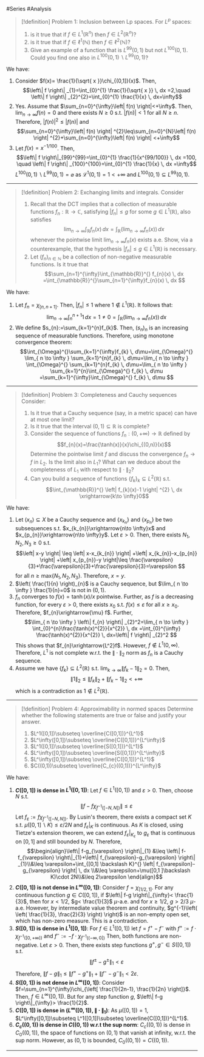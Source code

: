 #Series #Analysis 

> [!definition] Problem 1: Inclusion between Lp spaces.
> For $L^p$ spaces:
> 1. is it true that if $f\in L^1(\mathbb{R}^n)$ then $f\in L^2(\mathbb{R}^n)$?
> 2. is it true that if $f\in \ell^1(\mathbb{N})$ then $f\in \ell^2(\mathbb{N})$?
> 3. Give an example of a function that is $L^{99}(0,1)$ but not $L^{100}(0,1)$. Could you find one also in $L^{100}(0,1)\backslash L^{99}(0,1)$?

We have:
1. Consider $f(x)= \frac{1}{\sqrt{ x }}\chi_{(0,1]}(x)$. Then, $$\left\| f \right\| _{1}=\int_{0}^{1}  \frac{1}{\sqrt{ x }} \, dx =2,\quad \left\| f \right\| _{2}^{2}=\int_{0}^{1} \frac{1}{x} \, dx=\infty$$
2. Yes. Assume that $\sum_{n=0}^{\infty}\left| f(n) \right|<+\infty$. Then, $\lim_{ n \to \infty }f(n)=0$ and there exists $N\geq 0$ s.t. $\left| f(n) \right|<1$ for all $N\geq n$. Therefore, $\left| f(n) \right|^{2}\leq \left| f(n) \right|$ and $$\sum_{n=0}^{\infty}\left| f(n) \right| ^{2}\leq\sum_{n=0}^{N}\left| f(n) \right| ^{2}+\sum_{n=0}^{\infty}\left| f(n) \right| <+\infty$$
3. Let $f(x)=x^{- 1/100}$. Then, $$\left\| f \right\|_{99}^{99}=\int_{0}^{1}  \frac{1}{x^{99/100}}  \, dx =100, \quad \left\| f \right\| _{100}^{100}=\int_{0}^{1} \frac{1}{x} \, dx =\infty$$$L^{100}(0,1) \backslash L^{99}(0,1)=\varnothing$ as $\mathcal{L}^1(0,1)=1<+\infty$ and $L^{100}(0,1)\subseteq L^{99}(0,1)$.
---
> [!definition] Problem 2: Exchanging limits and integrals.
> Consider
> 1. Recall that the DCT implies that a collection of measurable functions $f_{n}:\mathbb{R}\to \mathbb{C}$, satisfying $\left| f_{n} \right|\leq g$ for some $g\in L^1(\mathbb{R})$, also satisfies $$\lim_{ n \to \infty } \int_{\mathbb{R}}^{} f_{n}(x) \, dx =\int_{\mathbb{R}}^{} \left( \lim_{ n \to \infty } f_{n}(x) \right)  \, dx $$ whenever the pointwise limit $\lim_{ n \to \infty }f_{n}(x)$ exists a.e. Show, via a counterexample, that the hypothesis $\left| f_{n} \right|\leq g\in L^1(\mathbb{R})$ is necessary. 
> 2. Let $(f_{n})_{n\in\mathbb{N}}$ be a collection of non-negative measurable functions. Is it true that $$\sum_{n=1}^{\infty}\int_{\mathbb{R}}^{} f_{n}(x) \, dx =\int_{\mathbb{R}}^{}\sum_{n=1}^{\infty}f_{n}(x)  \, dx $$

We have:
1. Let $f_{n}=\chi_{[n,n+1]}$. Then, $\left| f_{n} \right|\leq 1$ where $1\notin L^1(\mathbb{R})$. It follows that:
	$$\lim_{ n \to \infty } \int_{n}^{n+1} 1 \, dx=1\neq 0= \int_{\mathbb{R}}^{} \left( \lim_{ n \to \infty } f_{n}(x) \right) \, dx  $$
2. We define $s_{n}:=\sum_{k=1}^{n}f_{k}$. Then, $(s_{n})_{n}$ is an increasing sequence of measurable functions. Therefore, using monotone convergence theorem: $$\int_{\Omega}^{}\sum_{k=1}^{\infty}f_{k} \, d\mu=\int_{\Omega}^{} \lim_{ n \to \infty } \sum_{k=1}^{n}f_{k} \, d\mu=\lim_{ n \to \infty } \int_{\Omega}^{} \sum_{k=1}^{n}f_{k} \, d\mu=\lim_{ n \to \infty } \sum_{k=1}^{n}\int_{\Omega}^{} f_{k} \, d\mu =\sum_{k=1}^{\infty}\int_{\Omega}^{} f_{k} \, d\mu  $$

---
> [!definition] Problem 3: Completeness and Cauchy sequences
> Consider:
> 1. Is it true that a Cauchy sequence (say, in a metric space) can have at most one limit?
> 2. Is it true that the interval $(0,1)\subseteq \mathbb{R}$ is complete?
> 3. Consider the sequence of functions $f_{n}:(0,+\infty)\to \mathbb{R}$ defined by $$f_{n}(x)=\frac{\tanh(x)}{x}\chi_{(0,n)}(x)$$Determine the pointwise limit $f$ and discuss the convergence $f_{n}\to f$ in $L_2$. Is the limit also in $L_{1}$? What can we deduce about the completeness of $L_{1}$ with respect to $\|\cdot\|_{2}$?
> 4. Can you build a sequence of functions $\{ f_{k} \}_{k}\subseteq L^2(\mathbb{R})$ s.t. $$\int_{\mathbb{R}}^{} \left| f_{k}(x)-1 \right| ^{2} \, dx \xrightarrow{k\to \infty}0$$

We have:
1. Let $(x_{n})\subseteq X$ be a Cauchy sequence and $\{ x_{k_{n}} \}$ and $\{ x_{p_{n}} \}$ be two subsequences s.t. $x_{k_{n}}\xrightarrow{n\to \infty}x$ and $x_{p_{n}}\xrightarrow{n\to \infty}y$. Let $\varepsilon>0$. Then, there exists $N_{1},N_{2},N_{3}\geq 0$ s.t.$$\left| x-y \right| \leq \left| x-x_{k_{n}} \right| +\left| x_{k_{n}}-x_{p_{n}} \right| +\left| x_{p_{n}}-y \right|\leq \frac{\varepsilon}{3}+\frac{\varepsilon}{3}+\frac{\varepsilon}{3}=\varepsilon $$for all $n\geq \text{max}\{ N_{1},N_{2},N_{3} \}$. Therefore, $x=y$.
2. $\left( \frac{1}{n} \right)_{n}$ is a Cauchy sequence, but $\lim_{ n \to \infty } \frac{1}{n}=0$ is not in $(0,1)$.
3. $f_{n}$ converges to $f(x)= \tanh(x) /x$ pointwise. Further, as $f$ is a decreasing function, for every $\varepsilon>0$, there exists $x_{0}$ s.t. $f(x)\leq \varepsilon$ for all $x\geq x_{0}$. Therefore, $f_{n}\xrightarrow{\mu} f$. Further, $$\lim_{ n \to \infty } \left\| f_{n} \right\| _{2}^2=\lim_{ n \to \infty } \int_{0}^{n}\frac{\tanh(x)^{2}}{x^{2}}  \, dx =\int_{0}^{\infty} \frac{\tanh(x)^{2}}{x^{2}}   \, dx=\left\| f \right\| _{2}^2 $$This shows that $f_{n}\xrightarrow{L^2}f$. However, $f\notin L^1(0,\infty)$. Therefore, $L^1$ is not complete w.r.t. the $\|\cdot\|_{2}$ norm as $f_{n}$ is a Cauchy sequence.
4. Assume we have $\{ f_{k} \}\subseteq L^2(\mathbb{R})$ s.t. $\lim_{ k \to \infty } \left\| f_{k}-1 \right\|_{2}=0$. Then, $$\left\| 1 \right\| _{2}\leq \left\| f_{k} \right\|_{2} +\left\| f_{k}-1 \right\|_{2} <+\infty$$which is a contradiction as $1\notin  L^2(\mathbb{R})$.
---
> [!definition] Problem 4: Approximability in normed spaces
> Determine whether the following statements are true or false and justify your answer.
> 1. $L^1([0,1])\subseteq \overline{C([0,1])}^{L^1}$
> 2. $L^\infty([0,1])\subseteq \overline{C([0,1])}^{L^\infty}$
> 3. $L^1([0,1])\subseteq \overline{S([0,1])}^{L^1}$
> 4. $L^\infty([0,1])\subseteq \overline{S([0,1])}^{L^\infty}$
> 5. $L^\infty([0,1])\subseteq \overline{C([0,1])}^{L^1}$
> 6. $C((0,1))\subseteq \overline{C_{c}((0,1))}^{L^\infty}$

We have:
1. **$C([0,1])$ is dense in $L^1([0,1])$**:
   Let $f\in L^1([0,1])$ and $\varepsilon>0$. Then, choose $N$ s.t. $$\left\| f-f\chi_{f^{-1}([-N,N])} \right\| \leq \varepsilon$$Let $f_{\varepsilon}:=f\chi_{f^{-1}([-N,N])}$. By Lusin's theorem, there exists a compact set $K$ s.t. $\mu([0,1] \backslash K)\leq \varepsilon /2N$ and $f_{\varepsilon}|_{K}$ is continuous. As $K$ is closed, using Tietze's extension theorem, we can extend $f_{\varepsilon}|_{K_{\varepsilon}}$ to $g_{\varepsilon}$ that is continuous on $[0,1]$ and still bounded by $N$. Therefore, $$\begin{align}\left\| f-g_{\varepsilon} \right\|_{1} &\leq \left\| f-f_{\varepsilon} \right\|_{1}+\left\| f_{\varepsilon}-g_{\varepsilon} \right\| _{1}\\&\leq \varepsilon+\int_{[0,1] \backslash K}^{} \left| f_{\varepsilon}-g_{\varepsilon} \right|  \, dx  \\&\leq \varepsilon+\mu([0,1 ]\backslash K)\cdot  2N\\&\leq 2\varepsilon  \end{align}$$
2. **$C([0,1])$ is not dense in $L^\infty([0,1])$**:
	Consider $f=\chi_{[1 / 2,1]}$. For any continuous function $g\in C([0,1])$, if $\left\| f-g \right\|_{\infty}< \frac{1}{3}$, then for $x<1 /2$, $g< \frac{1}{3}$ $\mu$-a.e. and for $x\geq 1 / 2$, $g > 2 / 3$ $\mu$-a.e. However, by intermediate value theorem and continuity, $g^{-1}\left( \left( \frac{1}{3}, \frac{2}{3} \right) \right)$ is an non-empty open set, which has non-zero measure. This is a contradiction.
3. **$S([0,1])$ is dense in $L^1([0,1])$**:
	For $f\in L^1([0,1])$ let $f=f^+-f^-$ with $f^+:=f\cdot \chi_{f^{-1}([0,+\infty))}$ and $f^-:=-f\cdot \chi_{f^{-1}((-\infty,0])}$ Then, both functions are non-negative. Let $\varepsilon>0$. Then, there exists step functions $g^+,g^-\in S([0,1])$ s.t. $$\left\| f^\pm- g^\pm \right\|_{1} < \varepsilon $$ Therefore, $\left\| f-g \right\|_{1}\leq \left\| f^+ -g^+ \right\|_{1}+\left\| f^- -g^- \right\|_{1}<2\varepsilon$. 
4. **$S([0,1])$ is not dense in $L^\infty([0,1])$**:
	Consider $f=\sum_{n=1}^{\infty}\chi_{\left[  \frac{1}{2n-1}, \frac{1}{2n} \right]}$. Then, $f\in L^\infty([0,1])$. But for any step function $g$, $\left\| f-g \right\|_{\infty}> \frac{1}{2}$.
5. **$C([0,1])$ is dense in $(L^\infty([0,1]),\|\cdot\|_{1})$**: 
	   As $\mu([0,1])=1$, $L^\infty([0,1])\subseteq L^1([0,1])\subseteq \overline{C([0,1])}^{L^1}$. 
6. **$C_{c}((0,1))$ is dense in $C((0,1))$ w.r.t the sup norm**:
		$C_{c}((0,1))$ is dense in $C_{0}((0,1))$, the space of functions on $(0,1)$ that vanish at infinity, w.r.t. the sup norm. However, as $(0,1)$ is bounded, $C_{0}((0,1))=C((0,1))$.
---